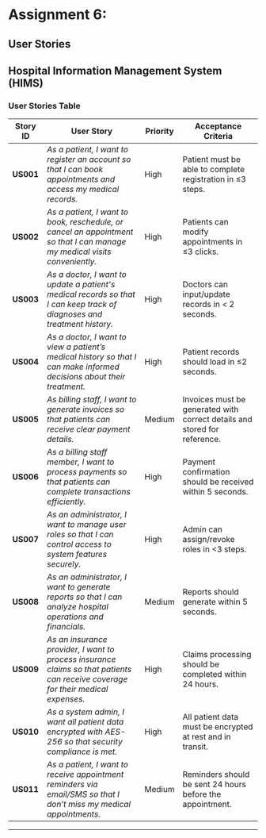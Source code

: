 # Assignment 6:

## User Stories

## Hospital Information Management System (HIMS)

### User Stories Table

| **Story ID** | **User Story** | **Priority** | **Acceptance Criteria** |
|-------------|--------------|------------|----------------------|
| **US001** | *As a patient, I want to register an account so that I can book appointments and access my medical records.* | High | Patient must be able to complete registration in ≤3 steps. |
| **US002** | *As a patient, I want to book, reschedule, or cancel an appointment so that I can manage my medical visits conveniently.* | High | Patients can modify appointments in ≤3 clicks. |
| **US003** | *As a doctor, I want to update a patient's medical records so that I can keep track of diagnoses and treatment history.* | High | Doctors can input/update records in < 2 seconds. |
| **US004** | *As a doctor, I want to view a patient’s medical history so that I can make informed decisions about their treatment.* | High | Patient records should load in ≤2 seconds. |
| **US005** | *As billing staff, I want to generate invoices so that patients can receive clear payment details.* | Medium | Invoices must be generated with correct details and stored for reference. |
| **US006** | *As a billing staff member, I want to process payments so that patients can complete transactions efficiently.* | High | Payment confirmation should be received within 5 seconds. |
| **US007** | *As an administrator, I want to manage user roles so that I can control access to system features securely.* | High | Admin can assign/revoke roles in <3 steps. |
| **US008** | *As an administrator, I want to generate reports so that I can analyze hospital operations and financials.* | Medium | Reports should generate within 5 seconds. |
| **US009** | *As an insurance provider, I want to process insurance claims so that patients can receive coverage for their medical expenses.* | High | Claims processing should be completed within 24 hours. |
| **US010** | *As a system admin, I want all patient data encrypted with AES-256 so that security compliance is met.* | High | All patient data must be encrypted at rest and in transit. |
| **US011** | *As a patient, I want to receive appointment reminders via email/SMS so that I don’t miss my medical appointments.* | Medium | Reminders should be sent 24 hours before the appointment. |

---


